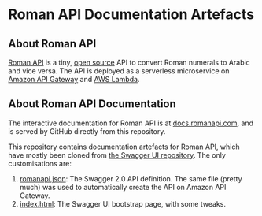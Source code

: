 # Roman API Documentation Artefacts

## About Roman API

[Roman API](https://romanapi.com/v1/numeral/i) is a tiny, [open source](https://github.com/doubleplusco/romanapi/) API to convert Roman numerals to Arabic and vice versa. The API is deployed as a serverless microservice on [Amazon API Gateway](https://aws.amazon.com/api-gateway/) and [AWS Lambda](https://aws.amazon.com/lambda/).

## About Roman API Documentation

The interactive documentation for Roman API is at [docs.romanapi.com](http://docs.romanapi.com), and is served by GitHub directly from this repository.

This repository contains documentation artefacts for Roman API, which have mostly been cloned from [the Swagger UI repository](https://github.com/swagger-api/swagger-ui/tree/master/dist). The only customisations are:

1. [romanapi.json](https://github.com/doubleplusco/romanapi-docs/blob/gh-pages/romanapi.json): The Swagger 2.0 API definition. The same file (pretty much) was used to automatically create the API on Amazon API Gateway.
2. [index.html](https://github.com/doubleplusco/romanapi-docs/blob/gh-pages/index.html): The Swagger UI bootstrap page, with some tweaks.